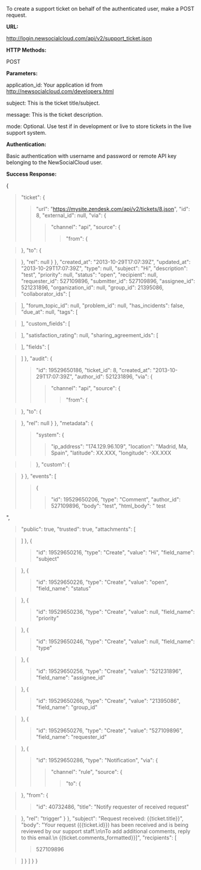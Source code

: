 To create a support ticket on behalf of the authenticated user, make a POST request.

**URL:**

http://login.newsocialcloud.com/api/v2/support_ticket.json

**HTTP Methods:**

POST

**Parameters:**

<p>application_id: Your application id from <a href='http://newsocialcloud.com/developers.html'>http://newsocialcloud.com/developers.html</a></p>
<p>subject: This is the ticket title/subject.</p>
<p>message: This is the ticket description.</p>
<p>mode: Optional. Use test if in development or live to store tickets in the live support system.</p>

**Authentication:**

Basic authentication with username and password or remote API key belonging to the NewSocialCloud user.

**Success Response:**

{
> "ticket": {
> > "url": "https://mysite.zendesk.com/api/v2/tickets/8.json",
> > "id": 8,
> > "external\_id": null,
> > "via": {
> > > "channel": "api",
> > > "source": {
> > > > "from": {


> },
> "to": {

> },
> "rel": null
> }
> },
> "created\_at": "2013-10-29T17:07:39Z",
> "updated\_at": "2013-10-29T17:07:39Z",
> "type": null,
> "subject": "Hi",
> "description": "test",
> "priority": null,
> "status": "open",
> "recipient": null,
> "requester\_id": 527109896,
> "submitter\_id": 527109896,
> "assignee\_id": 521231896,
> "organization\_id": null,
> "group\_id": 21395086,
> "collaborator\_ids": [

> ],
> "forum\_topic\_id": null,
> "problem\_id": null,
> "has\_incidents": false,
> "due\_at": null,
> "tags": [

> ],
> "custom\_fields": [

> ],
> "satisfaction\_rating": null,
> "sharing\_agreement\_ids": [

> ],
> "fields": [

> ]
> },
> "audit": {
> > "id": 19529650186,
> > "ticket\_id": 8,
> > "created\_at": "2013-10-29T17:07:39Z",
> > "author\_id": 521231896,
> > "via": {
> > > "channel": "api",
> > > "source": {
> > > > "from": {


> },
> "to": {

> },
> "rel": null
> }
> },
> "metadata": {
> > "system": {
> > > "ip\_address": "174.129.96.109",
> > > "location": "Madrid, Ma, Spain",
> > > "latitude": XX.XXX,
> > > "longitude": -XX.XXX

> > },
> > "custom": {


> }
> },
> "events": [
> > {
> > > "id": 19529650206,
> > > "type": "Comment",
> > > "author\_id": 527109896,
> > > "body": "test",
> > > "html\_body": "
test

",

> "public": true,
> "trusted": true,
> "attachments": [

> ]
> },
> {
> > "id": 19529650216,
> > "type": "Create",
> > "value": "Hi",
> > "field\_name": "subject"

> },
> {
> > "id": 19529650226,
> > "type": "Create",
> > "value": "open",
> > "field\_name": "status"

> },
> {
> > "id": 19529650236,
> > "type": "Create",
> > "value": null,
> > "field\_name": "priority"

> },
> {
> > "id": 19529650246,
> > "type": "Create",
> > "value": null,
> > "field\_name": "type"

> },
> {
> > "id": 19529650256,
> > "type": "Create",
> > "value": "521231896",
> > "field\_name": "assignee\_id"

> },
> {
> > "id": 19529650266,
> > "type": "Create",
> > "value": "21395086",
> > "field\_name": "group\_id"

> },
> {
> > "id": 19529650276,
> > "type": "Create",
> > "value": "527109896",
> > "field\_name": "requester\_id"

> },
> {
> > "id": 19529650286,
> > "type": "Notification",
> > "via": {
> > > "channel": "rule",
> > > "source": {
> > > > "to": {


> },
> "from": {
> > "id": 40732486,
> > "title": "Notify requester of received request"

> },
> "rel": "trigger"
> }
> },
> "subject": "Request received: {{ticket.title}}",
> "body": "Your request ({{ticket.id}}) has been received and is being reviewed by our support staff.\n\nTo add additional comments, reply to this email.\n
{{ticket.comments\_formatted}}]",
> "recipients": [
> > 527109896

> ]
> }
> ]
> }
}